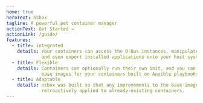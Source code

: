 ```yaml
---
home: true
heroText: nsbox
tagline: A powerful pet container manager
actionText: Get Started →
actionLink: /guide/
features:
  - title: Integrated
    details: Your containers can access the D-Bus instances, manipulate devices,
             and even export installed applications onto your host system.
  - title: Flexible
    details: Containers can optionally run their own init, and you can create custom
             base images for your containers built on Ansible playbooks.
  - title: Adaptable
    details: nsbox was built so that any improvements to the base images will be
             retroactively applied to already-existing containers.
---
```

